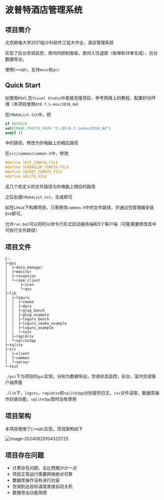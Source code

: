 # 波普特酒店管理系统

## 项目简介
北京邮电大学2021级计科软件工程大作业，酒店管理系统

实现了后台空调监控，房间内控制面板，房间入住退房（账单和详单生成），后台数据导出。

使用`C++&Qt`，支持`msvc`和`gcc`

## Quick Start
如使用`MSVC`,在`Visual Studio`中直接克隆项目，参考网络上的教程，配置好Qt环境（本项目使用`Qt6.7.1-msvc2019_64`）

在`CMakeList.txt`中，把

```cmake
if (WIN32)
set(CMAKE_PREFIX_PATH "C:/Qt/6.7.1/msvc2019_64")
endif ()
```

中的路径，修改为你电脑上的相应路径

在`src/common/common.h`中，修改

```c++
#define TEST_CONFIG_FILE 
#define SCHEDULER_CONFIG_FILE 
#define SOCKET_CONFIG_FILE 
#define SQLITE_FILE 
```

这几个宏定义的文件路径为你电脑上相应的路径

之后右键`CMakeList.txt`，生成即可

如在Linux下构建项目，只需修改`common.h`中的文件路径，并通过包管理器安装`Qt6`即可。

允许`run.bat`可以同时以命令行形式启动服务端和5个客户端（可能需要修改其中可执行文件路径）

## 项目文件

```
C:.
├─gui
│  ├─data_manager
│  ├─monitor
│  ├─reception
│  └─room_client
│      ├─icon
│      └─qss
├─lib
│  ├─loguru
│  │  ├─cmake
│  │  ├─docs
│  │  ├─glog_bench
│  │  ├─glog_example
│  │  ├─loguru_bench
│  │  ├─loguru_cmake_example
│  │  ├─loguru_example
│  │  └─test
│  ├─rapidcsv
│  └─sqlite3pp
├─sqlite
├─src
│  ├─client
│  ├─common
│  └─server
└─test
```

`./gui`下为项目的`gui`实现，分别为数据导出，空调状态监控，前台，室内空调客户端界面

`./lib`下，`loguru`，`rapidcsv`和`sqlite3pp`分别提供日志，`csv`文件读取，数据库操作封装功能，`sqlite3pp`暂时没有使用

## 项目架构

本项目使用了`C++&Qt`实现，项目架构如下

![image-20240629104323725](https://typora-markdown-2003.obs.cn-north-4.myhuaweicloud.com/image-20240629104323725.png)

## 项目存在问题

- 计费存在问题，会比预期少计一点
- 项目正常运行需要网络绝对可靠
- 数据库操作没有进行封装
- 空调到达目标温度直接自动关机
- 数据导出功能简陋
